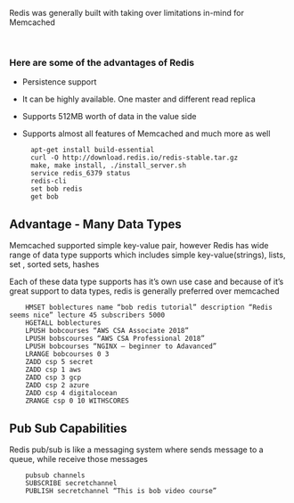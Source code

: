 Redis was generally built with taking over limitations in-mind for Memcached

 
### Here are some of the advantages of Redis
* Persistence support
* It can be highly available. One master and different read replica
* Supports 512MB worth of data in the value side
* Supports almost all features of Memcached and much more as well
 

        apt-get install build-essential
        curl -O http://download.redis.io/redis-stable.tar.gz
        make, make install, ./install_server.sh
        service redis_6379 status
        redis-cli
        set bob redis
        get bob

## Advantage - Many Data Types
Memcached supported simple key-value pair, however Redis has wide range of data type supports which includes simple key-value(strings), lists, set , sorted sets, hashes 


Each of these data type supports has it’s own use case and because of it’s great support to data types, redis is generally preferred over memcached


        HMSET boblectures name “bob redis tutorial” description “Redis seems nice” lecture 45 subscribers 5000 
        HGETALL boblectures 
        LPUSH bobcourses “AWS CSA Associate 2018” 
        LPUSH bobscourses “AWS CSA Professional 2018” 
        LPUSH bobcourses “NGINX – beginner to Adavanced” 
        LRANGE bobcourses 0 3 
        ZADD csp 5 secret 
        ZADD csp 1 aws 
        ZADD csp 3 gcp 
        ZADD csp 2 azure 
        ZADD csp 4 digitalocean  
        ZRANGE csp 0 10 WITHSCORES 

## Pub Sub Capabilities
Redis pub/sub is like a messaging system where sends message to a queue, while receive those messages
 
 
        pubsub channels
        SUBSCRIBE secretchannel
        PUBLISH secretchannel “This is bob video course”
 

